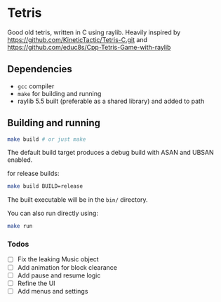 # Tetris

Good old tetris, written in C using raylib.
Heavily inspired by <https://github.com/KineticTactic/Tetris-C.git> and <https://github.com/educ8s/Cpp-Tetris-Game-with-raylib>

## Dependencies

- `gcc` compiler
- `make` for building and running
- raylib 5.5 built (preferable as a shared library) and added to path

## Building and running

```sh
make build # or just make
```

The default build target produces a debug build with ASAN and UBSAN enabled.

for release builds:

```sh
make build BUILD=release
```

The built executable will be in the `bin/` directory.

You can also run directly using:

```sh
make run
```

### Todos

- [ ] Fix the leaking Music object
- [ ] Add animation for block clearance
- [ ] Add pause and resume logic
- [ ] Refine the UI
- [ ] Add menus and settings
